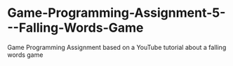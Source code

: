 # Game-Programming-Assignment-5---Falling-Words-Game
Game Programming Assignment based on a YouTube tutorial about a falling words game
